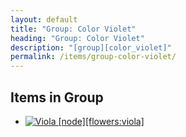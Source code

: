 ```yaml
---
layout: default
title: "Group: Color Violet"
heading: "Group: Color Violet"
description: "[group][color_violet]"
permalink: /items/group-color-violet/
---
```



## Items in Group

<ul class="list-items clearfix">
    <li><a href="{{site.baseurl}}/items/flowers-viola/"><img src="{{site.baseurl}}/assets/img/items/itemcubes/flowers_viola.png" data-toggle="tooltip" title="Viola [node][flowers:viola]"></a></li>
</ul>
